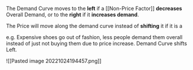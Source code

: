 The Demand Curve moves to the **left** if a [[Non-Price Factor]] **decreases** Overall Demand, or to the **right** if it **increases demand**.

The Price will move along the demand curve instead of **shifting** it if it is a 

e.g. Expensive shoes go out of fashion, less people demand them overall instead of just not buying them due to price increase. Demand Curve shifts Left.



![[Pasted image 20221024194457.png]]